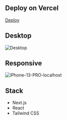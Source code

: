 ## Deploy on Vercel
[Deploy](https://frontend-test-gabriel-romero.vercel.app/)
## Desktop
![Desktop](https://github.com/garl99/frontend-test-gabriel-romero/assets/49343955/4529dcf1-5936-4af2-9ff6-0952730885ae)

## Responsive
![iPhone-13-PRO-localhost](https://github.com/garl99/frontend-test-gabriel-romero/assets/49343955/410b0738-effa-466d-a780-a1f7431c51c4)

## Stack
- Next.js
- React
- Tailwind CSS





